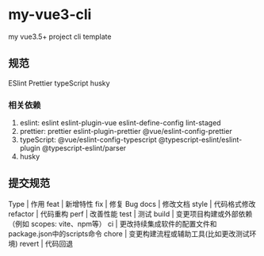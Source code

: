 # my-vue3-cli
my vue3.5+ project cli template


## 规范
ESlint Prettier typeScript husky

### 相关依赖
1. eslint: eslint eslint-plugin-vue eslint-define-config lint-staged
2. prettier: prettier eslint-plugin-prettier @vue/eslint-config-prettier
3. typeScript: @vue/eslint-config-typescript @typescript-eslint/eslint-plugin @typescript-eslint/parser
4. husky

## 提交规范
Type	   |  作用
feat	   |	新增特性
fix	     |	修复 Bug
docs	   |	修改文档
style	   |	代码格式修改
refactor |	代码重构
perf	   |	改善性能
test	   |	测试
build	   |	变更项目构建或外部依赖（例如 scopes: vite、npm等）
ci	     |	更改持续集成软件的配置文件和package.json中的scripts命令
chore	   |	变更构建流程或辅助工具(比如更改测试环境)
revert	 |	代码回退
 